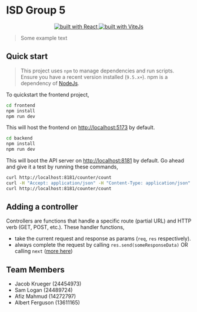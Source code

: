 # ISD Group 5

<p align="center">
    <a href="https://github.com/JacobKrueger42/ISDGroup5/blob/master/README.md">
        <img src="https://badges.aleen42.com/src/react.svg" alt="built with React" />
    </a>
    <a href="https://github.com/JacobKrueger42/ISDGroup5/blob/master/README.md">
        <img src="https://badges.aleen42.com/src/vitejs.svg" alt="built with ViteJs" />
    </a>
</p>

> Some example text

## Quick start

> This project uses `npm` to manage dependencies and run scripts. Ensure you have a recent version installed (`9.5.x+`). npm is a dependency of [NodeJs](https://nodejs.org/en/download).

To quickstart the frontend project,

```sh
cd frontend
npm install
npm run dev
```

This will host the frontend on <http://localhost:5173> by default.

```sh
cd backend
npm install
npm run dev
```

This will boot the API server on <http://localhost:8181> by default. Go ahead and give
it a test by running these commands,

```sh
curl http://localhost:8181/counter/count
curl -H "Accept: application/json" -H "Content-Type: application/json" -X POST -d '{"count": 2}' http://localhost:8181/counter/fake-id/update
curl http://localhost:8181/counter/count
```

## Adding a controller

Controllers are functions that handle a specific route (partial URL) and HTTP verb (GET, POST, etc.).
These handler functions,

- take the current request and response as params (`req`, `res` respectively).
- always complete the request by calling `res.send(someResponseData)` OR calling `next` ([more here](https://developer.mozilla.org/en-US/docs/Learn/Server-side/Express_Nodejs/routes#route_functions))

## Team Members

- Jacob Krueger (24454973)
- Sam Logan (24489724)
- Afiz Mahmud (14272797)
- Albert Ferguson (13611165)
